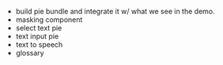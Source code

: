 * build pie bundle and integrate it w/ what we see in the demo.
* masking component
* select text pie
* text input pie
* text to speech 
* glossary